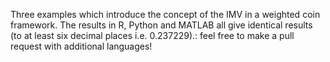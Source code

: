 Three examples which introduce the concept of the IMV in a weighted coin framework. The results in R, Python and MATLAB all give identical results (to at least six decimal places i.e. 0.237229).: feel free to make a pull request with additional languages!